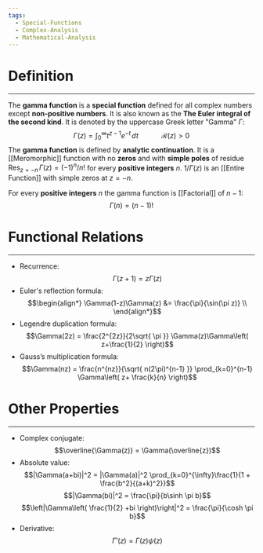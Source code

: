 ```yaml
---
tags:
  - Special-Functions
  - Complex-Analysis
  - Mathematical-Analysis
---
```

# Definition
---
The **gamma function** is a **special function** defined for all complex numbers except **non-positive numbers**. It is also known as the **The Euler integral of the second kind**. It is denoted by the uppercase Greek letter "Gamma" $\Gamma$:
$$
\Gamma(z) = \int_{0}^{\infty} t^{z-1}e^{-t} \, dt \hspace{3em} \mathcal{R}(z) > 0 
$$
The **gamma function** is defined by **analytic continuation**. It is a [[Meromorphic]] function with no **zeros** and with **simple poles** of residue $\text{Res}_{z = -n}\,\Gamma(z) = (-1)^n / n!$ for every **positive integers** $n$. $1/\Gamma(z)$ is an [[Entire Function]] with simple zeros at $z=-n$. 

For every **positive integers** $n$ the gamma function is [[Factorial]] of $n-1$:
$$
\Gamma(n) = (n-1)!
$$

# Functional Relations
---

- Recurrence:
  $$\Gamma(z+1) = z\Gamma(z)$$
- Euler's reflection formula:
  $$\begin{align*}
\Gamma(1-z)\Gamma(z) &= \frac{\pi}{\sin(\pi z)} \\
\end{align*}$$
- Legendre duplication formula:
  $$\Gamma(2z) = \frac{2^{2z}}{2\sqrt{ \pi }} \Gamma(z)\Gamma\left( z+\frac{1}{2} \right)$$
- Gauss’s multiplication formula:
  $$\Gamma(nz) = \frac{n^{nz}}{\sqrt{ n(2\pi)^{n-1} }} \prod_{k=0}^{n-1} \Gamma\left( z+ \frac{k}{n} \right)$$
# Other Properties
---
- Complex conjugate:
  $$\overline{\Gamma(z)} = \Gamma(\overline{z})$$
- Absolute value:
  $$|\Gamma(a+bi)|^2 = |\Gamma(a)|^2 \prod_{k=0}^{\infty}\frac{1}{1 + \frac{b^2}{(a+k)^2}}$$
  $$|\Gamma(bi)|^2 = \frac{\pi}{b\sinh \pi b}$$
  $$\left|\Gamma\left( \frac{1}{2} +bi \right)\right|^2 = \frac{\pi}{\cosh \pi b}$$
- Derivative:
  $$\Gamma'(z) = \Gamma(z) \psi(z)$$